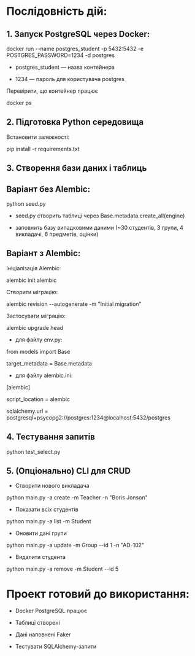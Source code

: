 <!-- @format -->

# Послідовність дій:

## 1. Запуск PostgreSQL через Docker:

docker run --name postgres_student -p 5432:5432 -e POSTGRES_PASSWORD=1234 -d postgres

- postgres_student — назва контейнера

- 1234 — пароль для користувача postgres

Перевірити, що контейнер працює

docker ps

## 2. Підготовка Python середовища

Встановити залежності:

pip install -r requirements.txt

## 3. Створення бази даних і таблиць

## Варіант без Alembic:

python seed.py

- seed.py створить таблиці через Base.metadata.create_all(engine)

- заповнить базу випадковими даними (~30 студентів, 3 групи, 4 викладачі, 6 предметів, оцінки)

## Варіант з Alembic:

Ініціалізація Alembic:

alembic init alembic

Створити міграцію:

alembic revision --autogenerate -m "Initial migration"

Застосувати міграцію:

alembic upgrade head

- для файлу env.py:

from models import Base

target_metadata = Base.metadata

- для файлу alembic.ini:

[alembic]

script_location = alembic

sqlalchemy.url = postgresql+psycopg2://postgres:1234@localhost:5432/postgres

## 4. Тестування запитів

python test_select.py

## 5. (Опціонально) CLI для CRUD

- Створити нового викладача

python main.py -a create -m Teacher -n "Boris Jonson"

- Показати всіх студентів

python main.py -a list -m Student

- Оновити дані групи

python main.py -a update -m Group --id 1 -n "AD-102"

- Видалити студента

python main.py -a remove -m Student --id 5

# Проект готовий до використання:

- Docker PostgreSQL працює

- Таблиці створені

- Дані наповнені Faker

- Тестувати SQLAlchemy-запити
